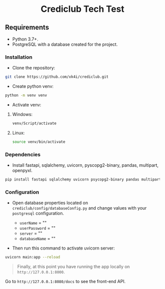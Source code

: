 <div align="center">
    <h1>Crediclub Tech Test</h1>
</div> 

## Requirements
- Python 3.7+.
- PostgreSQL with a database created for the project.

### Installation
- Clone the repository:
```zsh
git clone https://github.com/xk4i/crediclub.git
```
- Create python venv:
```zsh
python -m venv venv
```
- Activate venv:
1. Windows:
    ```zsh
    venv/Script/activate
    ```
2. Linux:
    ```zsh
    source venv/bin/activate
    ```

### Dependencies
- Install fastapi, sqlalchemy, uvicorn, pyscopg2-binary, pandas, multipart, openpyxl.
```zsh
pip install fastapi sqlalchemy uvicorn psycopg2-binary pandas multipart openpyxl
```

### Configuration
- Open database properties located on `crediclub/config/databaseConfig.py` and change values with your `postgresql` configuration. 

    - `userName` = ""
    - `userPassword` = ""
    - `server` = ""
    - `databaseName` = ""

- Then run this command to activate uvicorn server:
```zsh
uvicorn main:app --reload
```

> Finally, at this point you have running the app locally on `http://127.0.0.1:8000`.

Go to `http://127.0.0.1:8080/docs` to see the front-end API.











